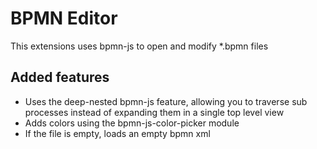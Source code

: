 # BPMN Editor

This extensions uses bpmn-js to open and modify *.bpmn files

## Added features

- Uses the deep-nested bpmn-js feature, allowing you to traverse sub processes instead of expanding them in a single top level view
- Adds colors using the bpmn-js-color-picker module
- If the file is empty, loads an empty bpmn xml
